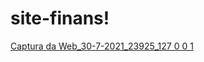# site-finans!
[Captura da Web_30-7-2021_23925_127 0 0 1](https://user-images.githubusercontent.com/76459023/127606051-92867b21-3c06-4de5-9b8e-7aa070b93729.jpeg)
